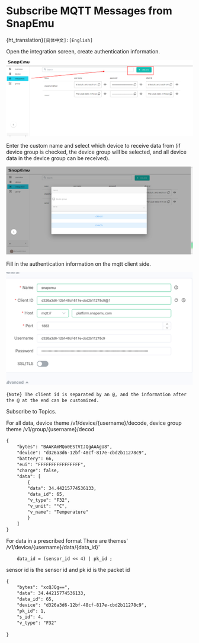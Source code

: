 # Subscribe MQTT Messages from SnapEmu
{ht_translation}`[简体中文]:[English]`

Open the integration screen, create authentication information.

![](img/subscribe-mqtt-messages-from-snapemu/01.jpg)

Enter the custom name and select which device to receive data from (if device group is checked, the device group will be selected, and all device data in the device group can be received).

![](img/subscribe-mqtt-messages-from-snapemu/02.jpg)

Fill in the authentication information on the mqtt client side.

![](img/subscribe-mqtt-messages-from-snapemu/03.jpg)

	{Note} The client id is separated by an @, and the information after the @ at the end can be customized.

Subscribe to Topics.

For all data, device theme /v1/device/{username}/decode, device group theme
/v1/group/{username}/decod

```
{
	"bytes": "BAAKAmMQo0EStVIJQgAAAgU8",
	"device": "d326a3d6-12bf-48cf-817e-cbd2b11278c9",
	"battery": 66,
	"eui": "FFFFFFFFFFFFFFFF",
	"charge": false,
	"data": [
		{
 		"data": 34.44215774536133,
 		"data_id": 65,
 		"v_type": "F32",
 		"v_unit": "°C",
 		"v_name": "Temperature"
		}
 	]
}
```

For data in a prescribed format
There are themes' /v1/device/{username}/data/{data_id}'

```
	data_id = (sensor_id << 4) | pk_id ;
```

sensor id is the sensor id and pk id is the packet id

```
{
 	"bytes": "xcQJQg==",
	"data": 34.44215774536133,
	"data_id": 65,
 	"device": "d326a3d6-12bf-48cf-817e-cbd2b11278c9",
	"pk_id": 1,
	"s_id": 4,
 	"v_type": "F32"

}
```

